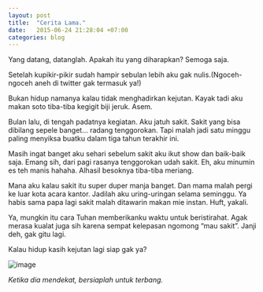 ```yaml
---
layout: post
title:  "Cerita Lama."
date:   2015-06-24 21:28:04 +07:00
categories: blog
---
```

Yang datang, datanglah.
Apakah itu yang diharapkan? Semoga saja.

Setelah kupikir-pikir sudah hampir sebulan lebih aku gak nulis.(Ngoceh-ngoceh aneh di twitter gak termasuk ya!)

Bukan hidup namanya kalau tidak menghadirkan kejutan. Kayak tadi aku makan soto tiba-tiba kegigit biji jeruk. Asem.

Bulan lalu, di tengah padatnya kegiatan. Aku jatuh sakit. Sakit yang bisa dibilang sepele banget… radang tenggorokan. Tapi malah jadi satu minggu paling menyiksa buatku dalam tiga tahun terakhir ini.

Masih ingat banget aku sehari sebelum sakit aku ikut show dan baik-baik saja. Emang sih, dari pagi rasanya tenggorokan udah sakit. Eh, aku minumin es teh manis hahaha. Alhasil besoknya tiba-tiba meriang.

Mana aku kalau sakit itu super duper manja banget. Dan mama malah pergi ke luar kota acara kantor. Jadilah aku uring-uringan selama seminggu. Ya habis sama papa lagi sakit malah ditawarin makan mie instan. Huft, yakali.

Ya, mungkin itu cara Tuhan memberikanku waktu untuk beristirahat. Agak merasa kualat juga sih karena sempat kelepasan ngomong “mau sakit”. Janji deh, gak gitu lagi.

Kalau hidup kasih kejutan lagi siap gak ya?

![image]({{site.baseurl}}/assets/img/wpid-2015-03-14-01.30.49-1.jpg.jpeg)

*Ketika dia mendekat, bersiaplah untuk terbang.*
